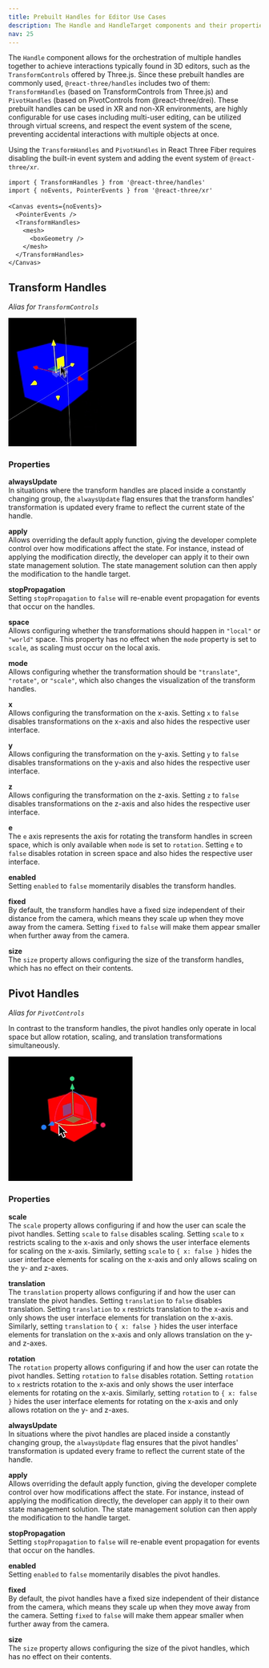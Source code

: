 ```yaml
---
title: Prebuilt Handles for Editor Use Cases  
description: The Handle and HandleTarget components and their properties  
nav: 25  
---
```


The `Handle` component allows for the orchestration of multiple handles together to achieve interactions typically found in 3D editors, such as the `TransformControls` offered by Three.js. Since these prebuilt handles are commonly used, `@react-three/handles` includes two of them: `TransformHandles` (based on TransformControls from Three.js) and `PivotHandles` (based on PivotControls from @react-three/drei). These prebuilt handles can be used in XR and non-XR environments, are highly configurable for use cases including multi-user editing, can be utilized through virtual screens, and respect the event system of the scene, preventing accidental interactions with multiple objects at once.

Using the `TransformHandles` and `PivotHandles` in React Three Fiber requires disabling the built-in event system and adding the event system of `@react-three/xr`.

```tsx
import { TransformHandles } from '@react-three/handles'
import { noEvents, PointerEvents } from '@react-three/xr'

<Canvas events={noEvents}>
  <PointerEvents />
  <TransformHandles>
    <mesh>
      <boxGeometry />
    </mesh>
  </TransformHandles>
</Canvas>
```

## Transform Handles  
*Alias for `TransformControls`*

![](./transform.gif)

### Properties

**alwaysUpdate**  
In situations where the transform handles are placed inside a constantly changing group, the `alwaysUpdate` flag ensures that the transform handles' transformation is updated every frame to reflect the current state of the handle.

**apply**  
Allows overriding the default apply function, giving the developer complete control over how modifications affect the state. For instance, instead of applying the modification directly, the developer can apply it to their own state management solution. The state management solution can then apply the modification to the handle target.

**stopPropagation**  
Setting `stopPropagation` to `false` will re-enable event propagation for events that occur on the handles.

**space**  
Allows configuring whether the transformations should happen in `"local"` or `"world"` space. This property has no effect when the `mode` property is set to `scale`, as scaling must occur on the local axis.

**mode**  
Allows configuring whether the transformation should be `"translate"`, `"rotate"`, or `"scale"`, which also changes the visualization of the transform handles.

**x**  
Allows configuring the transformation on the x-axis. Setting `x` to `false` disables transformations on the x-axis and also hides the respective user interface.

**y**  
Allows configuring the transformation on the y-axis. Setting `y` to `false` disables transformations on the y-axis and also hides the respective user interface.

**z**  
Allows configuring the transformation on the z-axis. Setting `z` to `false` disables transformations on the z-axis and also hides the respective user interface.

**e**  
The `e` axis represents the axis for rotating the transform handles in screen space, which is only available when `mode` is set to `rotation`. Setting `e` to `false` disables rotation in screen space and also hides the respective user interface.

**enabled**  
Setting `enabled` to `false` momentarily disables the transform handles.

**fixed**  
By default, the transform handles have a fixed size independent of their distance from the camera, which means they scale up when they move away from the camera. Setting `fixed` to `false` will make them appear smaller when further away from the camera.

**size**  
The `size` property allows configuring the size of the transform handles, which has no effect on their contents.

## Pivot Handles  
*Alias for `PivotControls`*

In contrast to the transform handles, the pivot handles only operate in local space but allow rotation, scaling, and translation transformations simultaneously.

![](./pivot.gif)

### Properties

**scale**  
The `scale` property allows configuring if and how the user can scale the pivot handles. Setting `scale` to `false` disables scaling. Setting `scale` to `x` restricts scaling to the x-axis and only shows the user interface elements for scaling on the x-axis. Similarly, setting `scale` to `{ x: false }` hides the user interface elements for scaling on the x-axis and only allows scaling on the y- and z-axes.

**translation**  
The `translation` property allows configuring if and how the user can translate the pivot handles. Setting `translation` to `false` disables translation. Setting `translation` to `x` restricts translation to the x-axis and only shows the user interface elements for translation on the x-axis. Similarly, setting `translation` to `{ x: false }` hides the user interface elements for translation on the x-axis and only allows translation on the y- and z-axes.

**rotation**  
The `rotation` property allows configuring if and how the user can rotate the pivot handles. Setting `rotation` to `false` disables rotation. Setting `rotation` to `x` restricts rotation to the x-axis and only shows the user interface elements for rotating on the x-axis. Similarly, setting `rotation` to `{ x: false }` hides the user interface elements for rotating on the x-axis and only allows rotation on the y- and z-axes.

**alwaysUpdate**  
In situations where the pivot handles are placed inside a constantly changing group, the `alwaysUpdate` flag ensures that the pivot handles' transformation is updated every frame to reflect the current state of the handle.

**apply**  
Allows overriding the default apply function, giving the developer complete control over how modifications affect the state. For instance, instead of applying the modification directly, the developer can apply it to their own state management solution. The state management solution can then apply the modification to the handle target.

**stopPropagation**  
Setting `stopPropagation` to `false` will re-enable event propagation for events that occur on the handles.

**enabled**  
Setting `enabled` to `false` momentarily disables the pivot handles.

**fixed**  
By default, the pivot handles have a fixed size independent of their distance from the camera, which means they scale up when they move away from the camera. Setting `fixed` to `false` will make them appear smaller when further away from the camera.

**size**  
The `size` property allows configuring the size of the pivot handles, which has no effect on their contents.